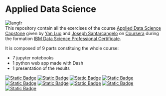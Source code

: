 # Applied Data Science
[![langfr](https://img.shields.io/badge/lang-fr-blue)]( <README.fr.md> )  
This repository contain all the exercises of the course [Applied Data Science Capstone]( https://www.coursera.org/learn/applied-data-science-capstone/home/info ) given by [Yan Luo]( https://www.coursera.org/instructor/yanluo ) and [Joseph Santarcangelo]( https://www.coursera.org/instructor/~28511493 ) on [Coursera]( https://www.coursera.org/instructor/~28511493 ) during the formation [IBM Data Science Professional Certificate]( https://www.coursera.org/professional-certificates/ibm-data-science ).


It is composed of 9 parts constituing the whole course:
- 7 jupyter notebooks
- 1 python web app made with Dash
- 1 presentation of the results
  
[![Static Badge](https://img.shields.io/badge/1-Data%20Collection%20API-yellow)]( 1DataCollectionAPI.ipynb )
[![Static Badge](https://img.shields.io/badge/2-Web%20Scraping-yellow)]( 2WebScraping.ipynb )
[![Static Badge](https://img.shields.io/badge/3-Data%20Wrangling-yellow)]( 3DataWrangling.ipynb )
[![Static Badge](https://img.shields.io/badge/4-EDA%20with%20SQL-yellow)]( 4EDAwithSQL.ipynb )
[![Static Badge](https://img.shields.io/badge/5-EDA%20with%20Visualization-yellow)]( 5EDAVisualization.ipynb )
[![Static Badge](https://img.shields.io/badge/6-Launch%20Site%20Location-yellow)]( 6LaunchSiteLocation.ipynb )
[![Static Badge](https://img.shields.io/badge/7-Interactive%20Dashboard-pink)]( 7 )
[![Static Badge](https://img.shields.io/badge/8-Machine%20Learning%20Prediction-yellow)]( 8MachineLearningPrediction.ipynb )
[![Static Badge](https://img.shields.io/badge/9-Presentation-cyan)]( SpaceX_Presentation.pdf )
